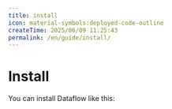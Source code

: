 ```yaml
---
title: install
icon: material-symbols:deployed-code-outline
createTime: 2025/06/09 11:25:43
permalink: /en/guide/install/
---
```


# Install
You can install Dataflow like this:
